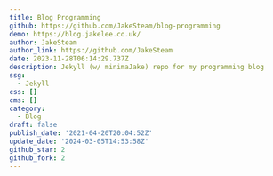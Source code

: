```yaml
---
title: Blog Programming
github: https://github.com/JakeSteam/blog-programming
demo: https://blog.jakelee.co.uk/
author: JakeSteam
author_link: https://github.com/JakeSteam
date: 2023-11-28T06:14:29.737Z
description: Jekyll (w/ minimaJake) repo for my programming blog
ssg:
  - Jekyll
css: []
cms: []
category:
  - Blog
draft: false
publish_date: '2021-04-20T20:04:52Z'
update_date: '2024-03-05T14:53:58Z'
github_star: 2
github_fork: 2
---
```

